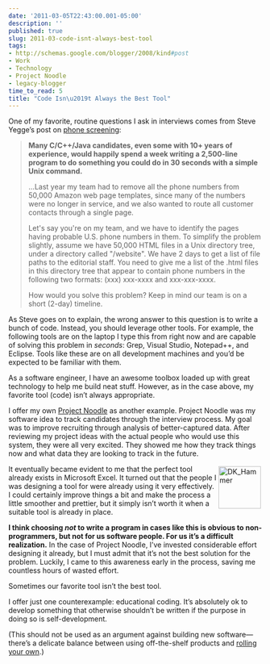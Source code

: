 ```yaml
---
date: '2011-03-05T22:43:00.001-05:00'
description: ''
published: true
slug: 2011-03-code-isnt-always-best-tool
tags:
- http://schemas.google.com/blogger/2008/kind#post
- Work
- Technology
- Project Noodle
- legacy-blogger
time_to_read: 5
title: "Code Isn\u2019t Always the Best Tool"
---
```


<p>One of my favorite, routine questions I ask in interviews comes from Steve Yegge’s post on <a href="http://sites.google.com/site/steveyegge2/five-essential-phone-screen-questions">phone screening</a>:</p>  <blockquote>   <p><strong>Many C/C++/Java candidates, even some with 10+ years of experience, would happily spend a week writing a 2,500-line program to do something you could do in 30 seconds with a simple Unix command.</strong></p>    <p>…Last year my team had to remove all the phone numbers from 50,000 Amazon web page templates, since many of the numbers were no longer in service, and we also wanted to route all customer contacts through a single page.</p>    <p>Let's say you're on my team, and we have to identify the pages having probable U.S. phone numbers in them. To simplify the problem slightly, assume we have 50,000 HTML files in a Unix directory tree, under a directory called &quot;/website&quot;. We have 2 days to get a list of file paths to the editorial staff. You need to give me a list of the .html files in this directory tree that appear to contain phone numbers in the following two formats: (xxx) xxx-xxxx and xxx-xxx-xxxx.</p>    <p>How would you solve this problem? Keep in mind our team is on a short (2-day) timeline.</p> </blockquote>  <p>As Steve goes on to explain, the wrong answer to this question is to write a bunch of code. Instead, you should leverage other tools. For example, the following tools are on the laptop I type this from right now and are capable of solving this problem in <em>seconds</em>: Grep, Visual Studio, Notepad++, and Eclipse. Tools like these are on all development machines and you’d be expected to be familiar with them.</p>  <p>As a software engineer, I have an awesome toolbox loaded up with great technology to help me build neat stuff. However, as in the case above, my favorite tool (code) isn’t always appropriate.</p>  <p align="left">I offer my own <a href="http://blog.wassupy.com/search/label/Project%20Noodle">Project Noodle</a> as another example. Project Noodle was my software idea to track candidates through the interview process. My goal was to improve recruiting through analysis of better-captured data. After reviewing my project ideas with the actual people who would use this system, they were all very excited. They showed me how they track things now and what data they are looking to track in the future. </p>  <p align="left"><img align="right" alt="DK_Hammer" height="84" src="http://lh3.ggpht.com/_IKD9WtY5kxU/TXMCxBJ_4qI/AAAAAAAABeI/4-Lj3t1m3fA/DK_Hammer%5B2%5D.png?imgmax=800" style="margin: 3px; display: inline; float: right;" title="DK_Hammer" width="84" />It eventually became evident to me that the perfect tool already exists in Microsoft Excel. It turned out that the people I was designing a tool for were already using it very effectively. I could certainly improve things a bit and make the process a little smoother and prettier, but it simply isn’t worth it when a suitable tool is already in place.</p>  <p align="left"><strong>I think choosing <em>not </em>to write a program in cases like this is obvious to non-programmers, but not for us software people. For us it’s a difficult realization.</strong> In the case of Project Noodle, I’ve invested considerable effort designing it already, but I must admit that it’s not the best solution for the problem. Luckily, I came to this awareness early in the process, saving me countless hours of wasted effort.</p>  <p align="left">Sometimes our favorite tool isn’t the best tool.</p>  <p align="left">I offer just one counterexample: educational coding. It’s absolutely ok to develop something that otherwise shouldn’t be written if the purpose in doing so is self-development.</p>  <p align="left">(This should not be used as an argument against building new software—there’s a delicate balance between using off-the-shelf products and <a href="http://blog.wassupy.com/2011/02/case-for-rolling-it-all-yourself.html">rolling your own</a>.)</p>